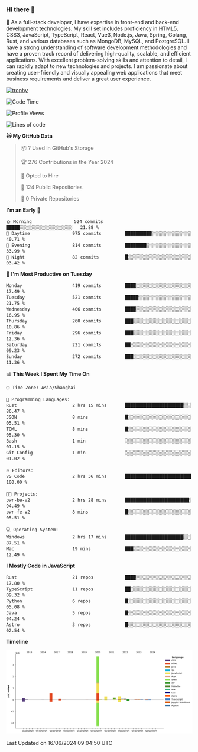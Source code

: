 ### Hi there 👋

🌱 As a full-stack developer, I have expertise in front-end and back-end development technologies. My skill set includes proficiency in HTML5, CSS3, JavaScript, TypeScript, React, Vue3, Node.js, Java, Spring, Golang, Rust, and various databases such as MongoDB, MySQL, and PostgreSQL. I have a strong understanding of software development methodologies and have a proven track record of delivering high-quality, scalable, and efficient applications. With excellent problem-solving skills and attention to detail, I can rapidly adapt to new technologies and projects. I am passionate about creating user-friendly and visually appealing web applications that meet business requirements and deliver a great user experience.

[![trophy](https://github-profile-trophy.vercel.app/?username=elton&rank=SECRET,SSS,SS,S,AAA,AA,A&theme=onedark&no-frame=true&margin-w=10)](https://github.com/ryo-ma/github-profile-trophy)

<!--START_SECTION:waka-->
![Code Time](http://img.shields.io/badge/Code%20Time-1%2C377%20hrs%2018%20mins-blue)

![Profile Views](http://img.shields.io/badge/Profile%20Views-0-blue)

![Lines of code](https://img.shields.io/badge/From%20Hello%20World%20I%27ve%20Written-5.5%20million%20lines%20of%20code-blue)

**🐱 My GitHub Data** 

> 📦 ? Used in GitHub's Storage 
 > 
> 🏆 276 Contributions in the Year 2024
 > 
> 💼 Opted to Hire
 > 
> 📜 124 Public Repositories 
 > 
> 🔑 0 Private Repositories 
 > 
**I'm an Early 🐤** 

```text
🌞 Morning                524 commits         █████░░░░░░░░░░░░░░░░░░░░   21.88 % 
🌆 Daytime                975 commits         ██████████░░░░░░░░░░░░░░░   40.71 % 
🌃 Evening                814 commits         ████████░░░░░░░░░░░░░░░░░   33.99 % 
🌙 Night                  82 commits          █░░░░░░░░░░░░░░░░░░░░░░░░   03.42 % 
```
📅 **I'm Most Productive on Tuesday** 

```text
Monday                   419 commits         ████░░░░░░░░░░░░░░░░░░░░░   17.49 % 
Tuesday                  521 commits         █████░░░░░░░░░░░░░░░░░░░░   21.75 % 
Wednesday                406 commits         ████░░░░░░░░░░░░░░░░░░░░░   16.95 % 
Thursday                 260 commits         ███░░░░░░░░░░░░░░░░░░░░░░   10.86 % 
Friday                   296 commits         ███░░░░░░░░░░░░░░░░░░░░░░   12.36 % 
Saturday                 221 commits         ██░░░░░░░░░░░░░░░░░░░░░░░   09.23 % 
Sunday                   272 commits         ███░░░░░░░░░░░░░░░░░░░░░░   11.36 % 
```


📊 **This Week I Spent My Time On** 

```text
🕑︎ Time Zone: Asia/Shanghai

💬 Programming Languages: 
Rust                     2 hrs 15 mins       ██████████████████████░░░   86.47 % 
JSON                     8 mins              █░░░░░░░░░░░░░░░░░░░░░░░░   05.51 % 
TOML                     8 mins              █░░░░░░░░░░░░░░░░░░░░░░░░   05.30 % 
Bash                     1 min               ░░░░░░░░░░░░░░░░░░░░░░░░░   01.15 % 
Git Config               1 min               ░░░░░░░░░░░░░░░░░░░░░░░░░   01.02 % 

🔥 Editors: 
VS Code                  2 hrs 36 mins       █████████████████████████   100.00 % 

🐱‍💻 Projects: 
pwr-be-v2                2 hrs 28 mins       ████████████████████████░   94.49 % 
pwr-fe-v2                8 mins              █░░░░░░░░░░░░░░░░░░░░░░░░   05.51 % 

💻 Operating System: 
Windows                  2 hrs 17 mins       ██████████████████████░░░   87.51 % 
Mac                      19 mins             ███░░░░░░░░░░░░░░░░░░░░░░   12.49 % 
```

**I Mostly Code in JavaScript** 

```text
Rust                     21 repos            ████░░░░░░░░░░░░░░░░░░░░░   17.80 % 
TypeScript               11 repos            ██░░░░░░░░░░░░░░░░░░░░░░░   09.32 % 
Python                   6 repos             █░░░░░░░░░░░░░░░░░░░░░░░░   05.08 % 
Java                     5 repos             █░░░░░░░░░░░░░░░░░░░░░░░░   04.24 % 
Astro                    3 repos             █░░░░░░░░░░░░░░░░░░░░░░░░   02.54 % 
```



**Timeline**

![Lines of Code chart](https://raw.githubusercontent.com/elton/elton/main/assets/bar_graph.png)


 Last Updated on 16/06/2024 09:04:50 UTC
<!--END_SECTION:waka-->

<!--
**elton/elton** is a ✨ _special_ ✨ repository because its `README.md` (this file) appears on your GitHub profile.

Here are some ideas to get you started:

- 🔭 I’m currently working on ...
- 🌱 I’m currently learning ...
- 👯 I’m looking to collaborate on ...
- 🤔 I’m looking for help with ...
- 💬 Ask me about ...
- 📫 How to reach me: ...
- 😄 Pronouns: ...
- ⚡ Fun fact: ...
-->
